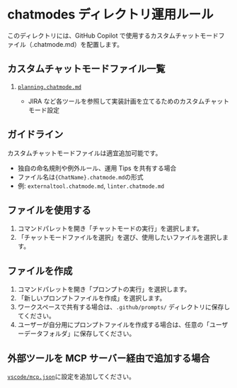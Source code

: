 # chatmodes ディレクトリ運用ルール

このディレクトリには、GitHub Copilot で使用するカスタムチャットモードファイル（.chatmode.md）を配置します。

## カスタムチャットモードファイル一覧

1. [`planning.chatmode.md`](planning.chatmode.md)

   - JIRA など各ツールを参照して実装計画を立てるためのカスタムチャットモード設定

## ガイドライン

カスタムチャットモードファイルは適宜追加可能です。

- 独自の命名規則や例外ルール、運用 Tips を共有する場合
- ファイル名は`{ChatName}.chatmode.md`の形式
- 例: `externaltool.chatmode.md`, `linter.chatmode.md`

## ファイルを使用する

1. コマンドパレットを開き「チャットモードの実行」を選択します。
2. 「チャットモードファイルを選択」を選び、使用したいファイルを選択します。

## ファイルを作成

1. コマンドパレットを開き「プロンプトの実行」を選択します。
2. 「新しいプロンプトファイルを作成」を選択します。
3. ワークスペースで共有する場合は、`.github/prompts/` ディレクトリに保存してください。
4. ユーザーが自分用にプロンプトファイルを作成する場合は、任意の「ユーザーデータフォルダ」に保存してください。

## 外部ツールを MCP サーバー経由で追加する場合

[`vscode/mcp.json`](.vscode/mcp.json)に設定を追加してください。
